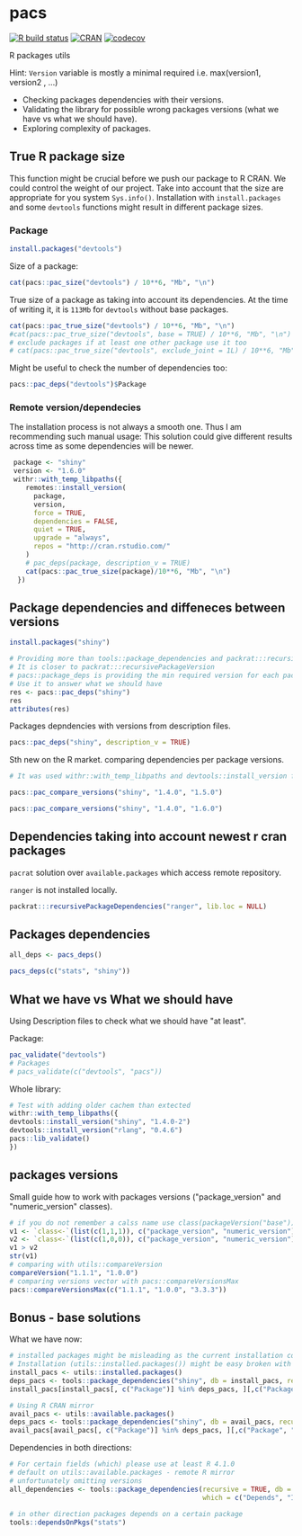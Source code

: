 # pacs
[![R build status](https://github.com/polkas/pacs/workflows/R-CMD-check/badge.svg)](https://github.com/polkas/pacs/actions)
[![CRAN](http://www.r-pkg.org/badges/version/pacs)](https://cran.r-project.org/package=pacs)
[![codecov](https://codecov.io/gh/Polkas/pacs/branch/master/graph/badge.svg)](https://codecov.io/gh/Polkas/pacs)

R packages utils

Hint: `Version` variable is mostly a minimal required i.e. max(version1, version2 , ...)

- Checking packages dependencies with their versions. 
- Validating the library for possible wrong packages versions (what we have vs what we should have). 
- Exploring complexity of packages.

## True R package size

This function might be crucial before we push our package to R CRAN.
We could control the weight of our project.
Take into account that the size are appropriate for you system `Sys.info()`.
Installation with `install.packages` and some `devtools` functions might result in different package sizes.

### Package

```r
install.packages("devtools")
```

Size of a package:

```r
cat(pacs::pac_size("devtools") / 10**6, "Mb", "\n")
```

True size of a package as taking into account its dependencies.
At the time of writing it, it is `113Mb` for `devtools` without base packages.

```r
cat(pacs::pac_true_size("devtools") / 10**6, "Mb", "\n")
#cat(pacs::pac_true_size("devtools", base = TRUE) / 10**6, "Mb", "\n")
# exclude packages if at least one other package use it too
# cat(pacs::pac_true_size("devtools", exclude_joint = 1L) / 10**6, "Mb", "\n")
```

Might be useful to check the number of dependencies too:

```r
pacs::pac_deps("devtools")$Package
```

### Remote version/dependecies

The installation process is not always a smooth one.
Thus I am recommending such manual usage:
This solution could give different results across time as some dependencies will be newer.
```r
 package <- "shiny"
 version <- "1.6.0"
 withr::with_temp_libpaths({
    remotes::install_version(
      package,
      version,
      force = TRUE,
      dependencies = FALSE,
      quiet = TRUE,
      upgrade = "always",
      repos = "http://cran.rstudio.com/"
    )
    # pac_deps(package, description_v = TRUE)
    cat(pacs::pac_true_size(package)/10**6, "Mb", "\n")
  })
```

## Package dependencies and diffeneces between versions

```r
install.packages("shiny")
```

```r
# Providing more than tools::package_dependencies and packrat:::recursivePackageVersion
# It is closer to packrat:::recursivePackageVersion
# pacs::package_deps is providing the min required version for each package
# Use it to answer what we should have
res <- pacs::pac_deps("shiny")
res
attributes(res)
```

Packages depndencies with versions from description files.

```r
pacs::pac_deps("shiny", description_v = TRUE)
```

Sth new on the R market.
comparing dependencies per package versions.

```r
# It was used withr::with_temp_libpaths and devtools::install_version for this task

pacs::pac_compare_versions("shiny", "1.4.0", "1.5.0")

pacs::pac_compare_versions("shiny", "1.4.0", "1.6.0")
```

## Dependencies taking into account newest r cran packages

`pacrat` solution over `available.packages` which access remote repository.

`ranger` is not installed locally.

```r
packrat:::recursivePackageDependencies("ranger", lib.loc = NULL)
```

## Packages dependencies

```r
all_deps <- pacs_deps()
```

```r
pacs_deps(c("stats", "shiny"))
```

## What we have vs What we should have 

Using Description files to check what we should have "at least".

Package:

```r
pac_validate("devtools")
# Packages
# pacs_validate(c("devtools", "pacs"))
```

Whole library:

```r
# Test with adding older cachem than extected
withr::with_temp_libpaths({
devtools::install_version("shiny", "1.4.0-2")
devtools::install_version("rlang", "0.4.6")
pacs::lib_validate()
})
```

## packages versions

Small guide how to work with packages versions ("package_version" and "numeric_version" classes).

```r
# if you do not remember a calss name use class(packageVersion("base"))
v1 <- `class<-`(list(c(1,1,1)), c("package_version", "numeric_version"))
v2 <- `class<-`(list(c(1,0,0)), c("package_version", "numeric_version"))
v1 > v2
str(v1)
# comparing with utils::compareVersion
compareVersion("1.1.1", "1.0.0")
# comparing versions vector with pacs::compareVersionsMax
pacs::compareVersionsMax(c("1.1.1", "1.0.0", "3.3.3"))
```

## Bonus - base solutions

What we have now:

```r
# installed packages might be misleading as the current installation could be unhealthy
# Installation (utils::installed.packages()) might be easy broken with e.g. devtools::install_version
install_pacs <- utils::installed.packages()
deps_pacs <- tools::package_dependencies("shiny", db = install_pacs, recursive = T, which = c("Depends", "Imports", "LinkingTo"))[[1]]
install_pacs[install_pacs[, c("Package")] %in% deps_pacs, ][,c("Package", "Version")]

# Using R CRAN mirror
avail_pacs <- utils::available.packages()
deps_pacs <- tools::package_dependencies("shiny", db = avail_pacs, recursive = T, which = c("Depends", "Imports", "LinkingTo"))[[1]]
avail_pacs[avail_pacs[, c("Package")] %in% deps_pacs, ][,c("Package", "Version")]
```
 
Dependencies in both directions:

```r
# For certain fields (which) please use at least R 4.1.0
# default on utils::available.packages - remote R mirror
# unfortunately omitting versions
all_dependencies <- tools::package_dependencies(recursive = TRUE, db = installed.packages(),
                                                which = c("Depends", "Imports", "LinkingTo"))
                                                
# in other direction packages depends on a certain package
tools::dependsOnPkgs("stats")
```
